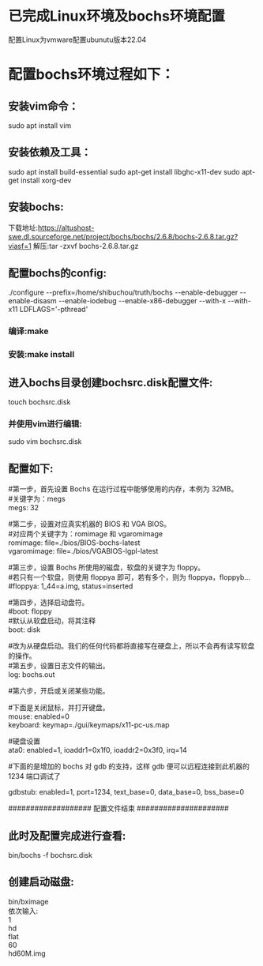 # 已完成Linux环境及bochs环境配置
配置Linux为vmware配置ubunutu版本22.04
# 配置bochs环境过程如下：
## 安装vim命令：
sudo apt install vim
## 安装依赖及工具：
sudo apt install build-essential
sudo apt-get install libghc-x11-dev
sudo apt-get install xorg-dev
## 安装bochs:
下载地址:https://altushost-swe.dl.sourceforge.net/project/bochs/bochs/2.6.8/bochs-2.6.8.tar.gz?viasf=1
解压:tar -zxvf bochs-2.6.8.tar.gz
## 配置bochs的config:
./configure --prefix=/home/shibuchou/truth/bochs --enable-debugger --enable-disasm --enable-iodebug --enable-x86-debugger --with-x --with-x11 LDFLAGS='-pthread'
### 编译:make
### 安装:make install
## 进入bochs目录创建bochsrc.disk配置文件:
touch bochsrc.disk
### 并使用vim进行编辑:
sudo vim bochsrc.disk
## 配置如下:
#第一步，首先设置 Bochs 在运行过程中能够使用的内存，本例为 32MB。  
#关键字为：megs  
megs: 32

#第二步，设置对应真实机器的 BIOS 和 VGA BIOS。  
#对应两个关键字为：romimage 和 vgaromimage  
romimage: file=./bios/BIOS-bochs-latest  
vgaromimage: file=./bios/VGABIOS-lgpl-latest

#第三步，设置 Bochs 所使用的磁盘，软盘的关键字为 floppy。  
#若只有一个软盘，则使用 floppya 即可，若有多个，则为 floppya，floppyb…  
#floppya: 1_44=a.img, status=inserted

#第四步，选择启动盘符。  
#boot: floppy  
#默认从软盘启动，将其注释  
boot: disk

#改为从硬盘启动。我们的任何代码都将直接写在硬盘上，所以不会再有读写软盘的操作。  
#第五步，设置日志文件的输出。  
log: bochs.out

#第六步，开启或关闭某些功能。

#下面是关闭鼠标，并打开键盘。  
mouse: enabled=0  
keyboard: keymap=./gui/keymaps/x11-pc-us.map

#硬盘设置  
ata0: enabled=1, ioaddr1=0x1f0, ioaddr2=0x3f0, irq=14

#下面的是增加的 bochs 对 gdb 的支持，这样 gdb 便可以远程连接到此机器的 1234 端口调试了

gdbstub: enabled=1, port=1234, text_base=0, data_base=0, bss_base=0

################### 配置文件结束 #####################
## 此时及配置完成进行查看:
bin/bochs -f bochsrc.disk
## 创建启动磁盘:
bin/bximage  
依次输入:  
1  
hd  
flat  
60  
hd60M.img  
